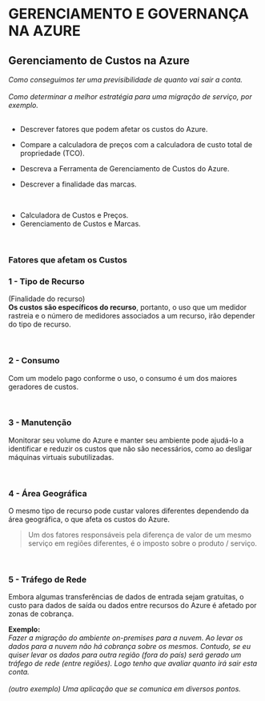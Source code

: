 # GERENCIAMENTO E GOVERNANÇA NA AZURE

## Gerenciamento de Custos na Azure

*Como conseguimos ter uma previsibilidade de quanto vai sair a conta.*  
<br> 
*Como determinar a melhor estratégia para uma migração de serviço, por exemplo.*
<br>
<br>

  - Descrever fatores que podem afetar os custos do Azure.

  - Compare a calculadora de preços com a calculadora de custo total de propriedade (TCO).

  - Descreva a Ferramenta de Gerenciamento de Custos do Azure.

  - Descrever a finalidade das marcas.

<br>

- Calculadora de Custos e Preços.
- Gerenciamento de Custos e Marcas.

<br>

### Fatores que afetam os Custos


### 1 - Tipo de Recurso
(Finalidade do recurso) <br>
**Os custos são específicos do recurso**, portanto, o uso que um medidor rastreia e o número de medidores associados a um recurso, irão depender do tipo de recurso.

<br>

### 2 - Consumo
Com um modelo pago conforme o uso, o consumo é um dos maiores geradores de custos.

<br>

### 3 - Manutenção
Monitorar seu volume do Azure e manter seu ambiente pode ajudá-lo a identificar e reduzir os custos que não são necessários, como ao desligar máquinas virtuais subutilizadas.

<br>

### 4 - Área Geográfica
O mesmo tipo de recurso pode custar valores diferentes dependendo da área geográfica, o que afeta os custos do Azure.

 > Um dos fatores responsáveis pela diferença de valor de um mesmo serviço em regiões diferentes, é o imposto sobre o produto / serviço.

<br>

### 5 - Tráfego de Rede
Embora algumas transferências de dados de entrada sejam gratuitas, o custo para dados de saída ou dados entre recursos do Azure é afetado por zonas de cobrança.

  **Exemplo:** <br>
    *Fazer a migração do ambiente on-premises para a nuvem.
     Ao levar os dados para a nuvem não há cobrança sobre os mesmos.
     Contudo, se eu quiser levar os dados para outra região (fora do país) será gerado um tráfego de rede (entre regiões). Logo tenho que avaliar quanto irá sair esta conta.*
    <br>
    <br>
    *(outro exemplo) Uma aplicação que se comunica em diversos pontos.*

<br>













